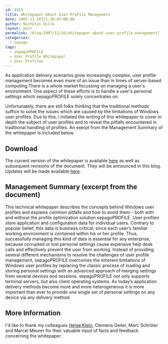 ```yaml
---
id: 1915
title: Whitepaper About User Profile Management
date: 2007-11-26T21:30:07+00:00
author: Nicholas Dille
layout: post
permalink: /blog/2007/11/26/whitepaper-about-user-profile-management/
categories:
  - sepago
tags:
  - sepagoPROFILE
  - User Profile Whitepaper
  - User Profiles
---
```

As application delivery scenarios grow increasingly complex, user profile management becomes even more of an issue than in times of server-based computing.There is a whole market focussing on managing a user's environment. One aspect of these efforts is to handle a user's personal settings which sepagoPROFILE solely concentrates on.<!--more-->

Unfortunately, there are still folks thinking that the traditional methods suffice to solve the issues which are caused by the limitations of Windows user profiles. Due to this, I initiated the writing of this whitepaper to cover in depth the subject of user profiles and to reveal the pitfalls encountered in traditional handling of profiles. An exerpt from the Management Summary of the whitepaper is included below.

## Download

The current version of the whitepaper is available [here](/blog/2011/02/25/updated-user-profiles-whitepaper/) as well as subsequent revisions of the document. They will be announced in this blog. Updates will be made available [here](/blog/tags#user-profile-whitepaper/).

## Management Summary (excerpt from the document)

This technical whitepaper describes the concepts behind Windows user profiles and explains common pitfalls and how to avoid them – both with and without the profile optimization solution sepagoPROFILE. User profiles store application and configuration data for individual users. Contrary to popular belief, this data is business critical; since each user’s familiar working environment is contained within his or her profile. Thus, successfully managing this kind of data is essential for any enterprise, because corrupted or lost personal settings cause expensive help desk calls and effectively prevent the user from working. Instead of providing several different mechanisms to resolve the challenges of user profile management, sepagoPROFILE overcomes the inherent limitations of Windows user profiles by replacing the classic process of loading and storing personal settings with an advanced approach of merging settings from several devices and sessions. sepagoPROFILE not only supports terminal servers, but also client operating systems. As today’s application delivery methods become more and more heterogeneous it is more important than ever to provide one single set of personal settings on any device via any delivery method.

## More Information

I'd like to thank my colleagues [Helge Klein](https://helgeklein.com/), Clemens Geiler, Marc Schröter and Marcel Meurer for their valuable input of facts and feedback concerning the whitepaper.
